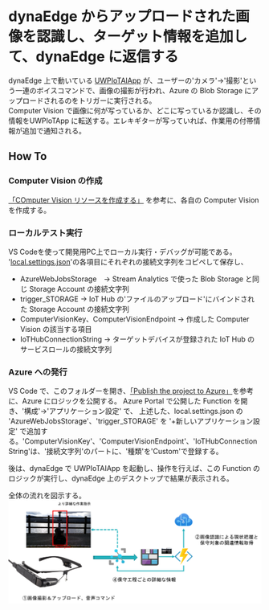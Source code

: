 # dynaEdge からアップロードされた画像を認識し、ターゲット情報を追加して、dynaEdge に返信する  
dynaEdge 上で動いている [UWPIoTAIApp](../../UWPIoTAIApp) が、ユーザーの'カメラ'->'撮影'という一連のボイスコマンドで、画像の撮影が行われ、Azure の Blob Storage にアップロードされるのをトリガーに実行される。  
Computer Vision で画像に何が写っているか、どこに写っているか認識し、その情報をUWPIoTApp に転送する。エレキギターが写っていれば、作業用の付帯情報が追加で通知される。  

## How To  

### Computer Vision の作成  
[「COmputer Vision リソースを作成する」](https://docs.microsoft.com/ja-jp/azure/cognitive-services/computer-vision/tutorials/storage-lab-tutorial#create-a-computer-vision-resource) を参考に、各自の Computer Vision を作成する。  


### ローカルテスト実行 
VS Codeを使って開発用PC上でローカル実行・デバッグが可能である。
'[local.settings.json](./local.settings.json)'の各項目にそれぞれの接続文字列をコピペして保存し、
- AzureWebJobsStorage　-> Stream Analytics で使った Blob Storage と同じ Storage Account の接続文字列
- trigger_STORAGE -> IoT Hub の'ファイルのアップロード'にバインドされた Storage Account の接続文字列
- ComputerVisionKey、ComputerVisionEndpoint -> 作成した Computer Vision の該当する項目
- IoTHubConnectionString -> ターゲットデバイスが登録された IoT Hub のサービスロールの接続文字列


### Azure への発行
VS Code で、このフォルダーを開き、[「Publish the project to Azure」](https://docs.microsoft.com/ja-jp/azure/azure-functions/create-first-function-vs-code-csharp#publish-the-project-to-azure)を参考に、Azure にロジックを公開する。
Azure Portal で公開した Function を開き、'構成'->'アプリケーション設定' で、
上述した、local.settings.json の 'AzureWebJobsStorage'、'trigger_STORAGE' を '+新しいアプリケーション設定' で追加する。'ComputerVisionKey'、'ComputerVisionEndpoint'、'IoTHubConnectionString'は、'接続文字列'のパートに、'種類'を'Custom'で登録する。  

後は、dynaEdge で UWPIoTAIApp を起動し、操作を行えば、この Function のロジックが実行し、dynaEdge 上のデスクトップで結果が表示される。 


全体の流れを図示する。  
![overview](../../images/DetectObject.png)
